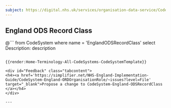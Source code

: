```yaml
---
subject: https://digital.nhs.uk/services/organisation-data-service/CodeSystem/ODSRecordClass
---
```

## England ODS Record Class
@```
from
	CodeSystem
where
	name = 'EnglandODSRecordClass'
select
	Description: description
```

{{render:Home-Terminology-All-CodeSystems-CodeSystemTemplate}}

<div id="Feedback" class="tabcontent">
<h4><a href='https://simplifier.net/NHS-England-Implementation-Guide/CodeSystem-England-ORDOrganisationRole/~issues?level=File' target="_blank">Propose a change to CodeSystem-England-ODSRecordClass </a></h4>
</div>

---